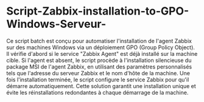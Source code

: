 # Script-Zabbix-installation-to-GPO-Windows-Serveur-
Ce script batch est conçu pour automatiser l'installation de l'agent Zabbix sur des machines Windows via un déploiement GPO (Group Policy Object). Il vérifie d'abord si le service "Zabbix Agent" est déjà installé sur la machine cible. Si l'agent est absent, le script procède à l'installation silencieuse du package MSI de l'agent Zabbix, en utilisant des paramètres personnalisés tels que l'adresse du serveur Zabbix et le nom d'hôte de la machine. Une fois l'installation terminée, le script configure le service Zabbix pour qu'il démarre automatiquement. Cette solution garantit une installation unique et évite les réinstallations redondantes à chaque démarrage de la machine.
